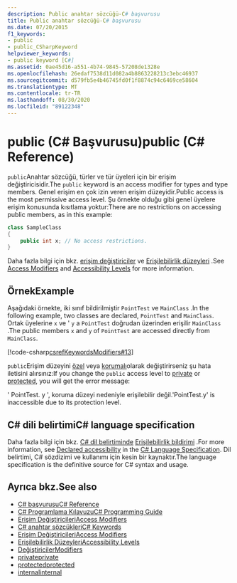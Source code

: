 ```yaml
---
description: Public anahtar sözcüğü-C# başvurusu
title: Public anahtar sözcüğü-C# başvurusu
ms.date: 07/20/2015
f1_keywords:
- public
- public_CSharpKeyword
helpviewer_keywords:
- public keyword [C#]
ms.assetid: 0ae45d16-a551-4b74-9845-57208de1328e
ms.openlocfilehash: 26edaf7538d11d082a4b8863228213c3ebc46937
ms.sourcegitcommit: d579fb5e4b46745fd0f1f8874c94c6469ce58604
ms.translationtype: MT
ms.contentlocale: tr-TR
ms.lasthandoff: 08/30/2020
ms.locfileid: "89122348"
---
```

# <a name="public-c-reference"></a><span data-ttu-id="4835a-103">public (C# Başvurusu)</span><span class="sxs-lookup"><span data-stu-id="4835a-103">public (C# Reference)</span></span>

<span data-ttu-id="4835a-104">`public`Anahtar sözcüğü, türler ve tür üyeleri için bir erişim değiştiricisidir.</span><span class="sxs-lookup"><span data-stu-id="4835a-104">The `public` keyword is an access modifier for types and type members.</span></span> <span data-ttu-id="4835a-105">Genel erişim en çok izin veren erişim düzeyidir.</span><span class="sxs-lookup"><span data-stu-id="4835a-105">Public access is the most permissive access level.</span></span> <span data-ttu-id="4835a-106">Şu örnekte olduğu gibi genel üyelere erişim konusunda kısıtlama yoktur:</span><span class="sxs-lookup"><span data-stu-id="4835a-106">There are no restrictions on accessing public members, as in this example:</span></span>

```csharp
class SampleClass
{
    public int x; // No access restrictions.
}
```

<span data-ttu-id="4835a-107">Daha fazla bilgi için bkz. [erişim değiştiriciler](../../programming-guide/classes-and-structs/access-modifiers.md) ve [Erişilebilirlik düzeyleri](accessibility-levels.md) .</span><span class="sxs-lookup"><span data-stu-id="4835a-107">See [Access Modifiers](../../programming-guide/classes-and-structs/access-modifiers.md) and [Accessibility Levels](accessibility-levels.md) for more information.</span></span>

## <a name="example"></a><span data-ttu-id="4835a-108">Örnek</span><span class="sxs-lookup"><span data-stu-id="4835a-108">Example</span></span>

<span data-ttu-id="4835a-109">Aşağıdaki örnekte, iki sınıf bildirilmiştir `PointTest` ve `MainClass` .</span><span class="sxs-lookup"><span data-stu-id="4835a-109">In the following example, two classes are declared, `PointTest` and `MainClass`.</span></span> <span data-ttu-id="4835a-110">Ortak üyelerine `x` ve ' `y` a `PointTest` doğrudan üzerinden erişilir `MainClass` .</span><span class="sxs-lookup"><span data-stu-id="4835a-110">The public members `x` and `y` of `PointTest` are accessed directly from `MainClass`.</span></span>

[!code-csharp[csrefKeywordsModifiers#13](~/samples/snippets/csharp/VS_Snippets_VBCSharp/csrefKeywordsModifiers/CS/csrefKeywordsModifiers.cs#13)]

<span data-ttu-id="4835a-111">`public`Erişim düzeyini [özel](private.md) veya [korumalı](protected.md)olarak değiştirirseniz şu hata iletisini alırsınız:</span><span class="sxs-lookup"><span data-stu-id="4835a-111">If you change the `public` access level to [private](private.md) or [protected](protected.md), you will get the error message:</span></span>

<span data-ttu-id="4835a-112">' PointTest. y ', koruma düzeyi nedeniyle erişilebilir değil.</span><span class="sxs-lookup"><span data-stu-id="4835a-112">'PointTest.y' is inaccessible due to its protection level.</span></span>

## <a name="c-language-specification"></a><span data-ttu-id="4835a-113">C# dili belirtimi</span><span class="sxs-lookup"><span data-stu-id="4835a-113">C# language specification</span></span>  

<span data-ttu-id="4835a-114">Daha fazla bilgi için bkz. [C# dil belirtiminde](/dotnet/csharp/language-reference/language-specification/introduction) [Erişilebilirlik bildirimi](~/_csharplang/spec/basic-concepts.md#declared-accessibility) .</span><span class="sxs-lookup"><span data-stu-id="4835a-114">For more information, see [Declared accessibility](~/_csharplang/spec/basic-concepts.md#declared-accessibility) in the [C# Language Specification](/dotnet/csharp/language-reference/language-specification/introduction).</span></span> <span data-ttu-id="4835a-115">Dil belirtimi, C# sözdizimi ve kullanımı için kesin bir kaynaktır.</span><span class="sxs-lookup"><span data-stu-id="4835a-115">The language specification is the definitive source for C# syntax and usage.</span></span>

## <a name="see-also"></a><span data-ttu-id="4835a-116">Ayrıca bkz.</span><span class="sxs-lookup"><span data-stu-id="4835a-116">See also</span></span>

- [<span data-ttu-id="4835a-117">C# başvurusu</span><span class="sxs-lookup"><span data-stu-id="4835a-117">C# Reference</span></span>](../index.md)
- [<span data-ttu-id="4835a-118">C# Programlama Kılavuzu</span><span class="sxs-lookup"><span data-stu-id="4835a-118">C# Programming Guide</span></span>](../../programming-guide/index.md)
- [<span data-ttu-id="4835a-119">Erişim Değiştiricileri</span><span class="sxs-lookup"><span data-stu-id="4835a-119">Access Modifiers</span></span>](../../programming-guide/classes-and-structs/access-modifiers.md)
- [<span data-ttu-id="4835a-120">C# anahtar sözcükleri</span><span class="sxs-lookup"><span data-stu-id="4835a-120">C# Keywords</span></span>](index.md)
- [<span data-ttu-id="4835a-121">Erişim Değiştiricileri</span><span class="sxs-lookup"><span data-stu-id="4835a-121">Access Modifiers</span></span>](access-modifiers.md)
- [<span data-ttu-id="4835a-122">Erişilebilirlik Düzeyleri</span><span class="sxs-lookup"><span data-stu-id="4835a-122">Accessibility Levels</span></span>](accessibility-levels.md)
- [<span data-ttu-id="4835a-123">Değiştiriciler</span><span class="sxs-lookup"><span data-stu-id="4835a-123">Modifiers</span></span>](index.md)
- [<span data-ttu-id="4835a-124">private</span><span class="sxs-lookup"><span data-stu-id="4835a-124">private</span></span>](private.md)
- [<span data-ttu-id="4835a-125">protected</span><span class="sxs-lookup"><span data-stu-id="4835a-125">protected</span></span>](protected.md)
- [<span data-ttu-id="4835a-126">internal</span><span class="sxs-lookup"><span data-stu-id="4835a-126">internal</span></span>](internal.md)
